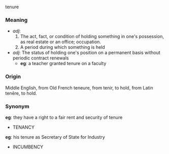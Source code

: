 tenure
### Meaning
+ _adj_: 
   1. The act, fact, or condition of holding something in one's possession, as real estate or an office; occupation.
   2. A period during which something is held
+ _adj_: The status of holding one's position on a permanent basis without periodic contract renewals
    + __eg__: a teacher granted tenure on a faculty

### Origin

Middle English, from Old French teneure, from tenir, to hold, from Latin tenēre, to hold.

### Synonym

__eg__: they have a right to a fair rent and security of tenure

+ TENANCY

__eg__: his tenure as Secretary of State for Industry

+ INCUMBENCY


